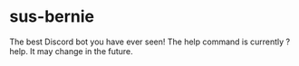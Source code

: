 # sus-bernie
The best Discord bot you have ever seen!
The help command is currently ?help. It may change in the future.
